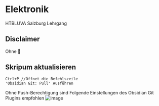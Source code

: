 # Elektronik
HTBLUVA Salzburg Lehrgang

## Disclaimer
Ohne 🔫

## Skripum aktualisieren
```
Ctrl+P //Öffnet die Befehlszeile
'Obsidian Git: Pull' Ausführen
```
Ohne Push-Berechtigung sind Folgende Einstellungen des Obsidian Git Plugins empfohlen
![image](https://user-images.githubusercontent.com/55248627/203434871-61b2e95f-2ac9-47c4-ab18-c2e13998bd1f.png)
